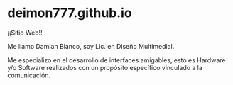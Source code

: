 # deimon777.github.io
¡¡Sitio Web!!

Me llamo Damian Blanco, soy Lic. en Diseño Multimedial.

Me especializo en el desarrollo de interfaces amigables, esto es Hardware y/o Software realizados con un propósito específico vinculado a la comunicación.
